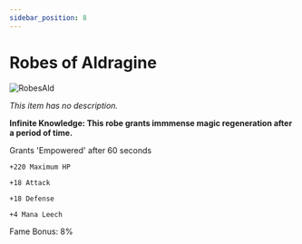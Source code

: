 ```yaml
---
sidebar_position: 8
---
```


# Robes of Aldragine

![RobesAld](https://vwiki.valorserver.com/api/item/picture/robes%20of%20aldragine)

<i>This item has no description.</i>

**Infinite Knowledge: This robe grants immmense magic regeneration after a period of time.**

Grants 'Empowered' after 60 seconds

    +220 Maximum HP
    
    +18 Attack
    
    +18 Defense
    
    +4 Mana Leech
   
Fame Bonus: 8%
